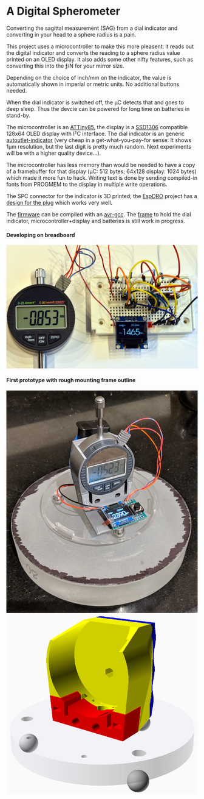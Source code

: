 A Digital Spherometer
=====================

Converting the sagittal measurement (SAG) from a dial indicator and converting
in your head to a sphere radius is a pain.

This project uses a microcontroller to make this more pleasent: it reads out
the digital indicator and converts the reading to a sphere radius value
printed on an OLED display. It also adds some other nifty features, such as
converting this into the ƒ/N for your mirror size.

Depending on the choice of inch/mm on the indicator, the value is automatically
shown in imperial or metric units. No additional buttons needed.

When the dial indicator is switched off, the μC detects that and goes to
deep sleep. Thus the devcie can be powered for long time on batteries in
stand-by.

The microcontroller is an [ATTiny85], the display is a [SSD1306]
compatible 128x64 OLED display with I²C interface. The dial indicator is
an generic [autoutlet-indicator] (very cheap in a get-what-you-pay-for sense:
It shows 1μm resolution, but the last digit is pretty much random. Next
experiments will be with a higher quality device...).

The microcontroller has less memory than would be needed to have a copy of
a framebuffer for that display (μC: 512 bytes; 64x128 display: 1024 bytes) which
made it more fun to hack. Writing text is done by sending compiled-in
fonts from PROGMEM to the display in multiple write operations.

The SPC connector for the indicator is 3D printed; the [EspDRO] project
has a [design for the plug] which works very well.

The [firmware](./firmware) can be compiled with an [avr-gcc].
The [frame](./frame) to hold the dial indicator, microcontroller+display and
batteries is still work in progress.

#### Developing on breadboard
![](img/spherometer-devel.jpg)

#### First prototype with rough mounting frame outline
![](img/spherometer-prototype.jpg)
[![](img/dial-case.png)](./frame)

[attiny85]: https://www.microchip.com/wwwproducts/en/ATtiny85
[ssd1306]: https://www.ebay.com/sch/i.html?_nkw=ssd1306+i2c+128x64
[autoutlet-indicator]: https://www.amazon.com/gp/product/B07C63VFN3
[EspDRO]: https://github.com/MGX3D/EspDRO
[design for the plug]: https://github.com/MGX3D/EspDRO/blob/master/CAD/spc_connector.scad
[avr-gcc]: https://gcc.gnu.org/wiki/avr-gcc